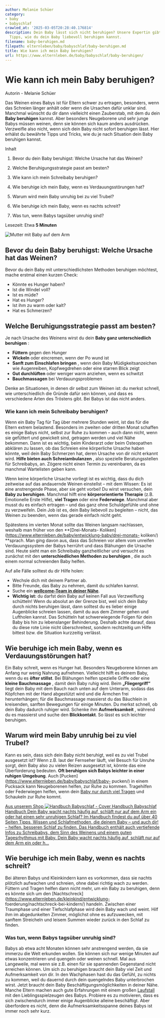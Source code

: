 ```yaml
---
author: Melanie Schüer
category:
- baby
- babyschlaf
crawled_at: '2025-03-05T20:28:40.176814'
description: Dein Baby lässt sich nicht beruhigen? Unsere Expertin gibt dir praktische
  Tipps, wie du dein Baby liebevoll beruhigen kannst.
filename: baby-beruhigen.md
filepath: elternleben/baby/babyschlaf/baby-beruhigen.md
title: Wie kann ich mein Baby beruhigen?
url: https://www.elternleben.de/baby/babyschlaf/baby-beruhigen/
---
```


#  Wie kann ich mein Baby beruhigen?

Autorin - Melanie Schüer

Das Weinen eines Babys ist für Eltern schwer zu ertragen, besonders, wenn das
Schreien länger anhält oder wenn die Ursachen dafür unklar sind. Manchmal
wünscht du dir dann vielleicht einen Zauberstab, mit dem du dein **Baby
beruhigen** kannst. Aber besonders Neugeborene und sehr junge Babys müssen
weinen, denn sie können sich kaum anders ausdrücken. Verzweifle also nicht,
wenn sich dein Baby nicht sofort beruhigen lässt. Hier erhälst du bewährte
Tipps und Tricks, wie du je nach Situation dein Baby beruhigen kannst.

Inhalt

1. Bevor du dein Baby beruhigst: Welche Ursache hat das Weinen?

2. Welche Beruhigungsstrategie passt am besten?

3. Wie kann ich mein Schreibaby beruhigen?

4. Wie beruhige ich mein Baby, wenn es Verdauungsstörungen hat?

5. Warum wird mein Baby unruhig bei zu viel Trubel?

6. Wie beruhige ich mein Baby, wenn es nachts schreit?

7. Was tun, wenn Babys tagsüber unruhig sind?

Lesezeit: Etwa **5 Minuten**

![Mutter mit Baby auf dem
Arm](/fileadmin/_processed_/6/1/csm_Q_A_Wie_kann_ich_mein_Baby_beruhigen_shutterstock_562381318_812a149f01.jpg)

##  Bevor du dein Baby beruhigst: Welche Ursache hat das Weinen?

Bevor du dein Baby mit unterschiedlichsten Methoden beruhigen möchtest, mache
erstmal einen kurzen Check:

  * Könnte es Hunger haben?
  * Ist die Windel voll?
  * Ist es müde?
  * Hat es Hunger?
  * Ist ihm zu warm oder kalt?
  * Hat es Schmerzen?

##  Welche Beruhigungsstrategie passt am besten?

Je nach Ursache des Weinens wirst du dein **Baby ganz unterschiedlich
beruhigen** :

  * **Füttern** gegen den Hunger
  * **Wickeln** oder eincremen, wenn der Po wund ist
  * **Sanft zum Einschlafen bringen** , wenn dein Baby Müdigkeitsanzeichen wie Augenreiben, Kopfwegdrehen oder eine starren Blick zeigt
  * **Gut durchlüften** oder weniger warm anziehen, wenn es schwitzt
  * **Bauchmassagen** bei Verdauungsproblemen

Denke an Situationen, in denen dir selbst zum Weinen ist: du merkst schnell,
wie unterschiedlich die Gründe dafür sein können, und dass es verschiedene
Arten des Tröstens gibt. Bei Babys ist das nicht anders.

###  Wie kann ich mein Schreibaby beruhigen?

Wenn ein Baby Tag für Tag über mehrere Stunden weint, ist das für die Eltern
extrem belastend. Besonders im zweiten oder dritten Monat schaffen es einige
Babys nicht, selbst zur Ruhe zu kommen – auch dann nicht, wenn sie gefüttert
und gewickelt sind, getragen werden und viel Nähe bekommen. Dann ist es
wichtig, beim Kinderarzt oder beim Osteopathen abklären zu lassen, ob das
Schreien eine körperliche Ursache haben könnte, weil dein Baby Schmerzen hat,
deren Ursache von dir nicht erkannt wird. **Hilfe bieten auch
Schreiambulanzen** , also spezielle Beratungsstellen für Schreibabys, an.
Zögere nicht einen Termin zu vereinbaren, da es manchmal Wartelisten geben
kann.  
  
Wenn keine körperliche Ursache vorliegt ist es wichtig, dass du dich zeitweise
auf das andauernde Weinen einstellst – mit dem Wissen: Es ist eine
anstrengende Phase, aber sie geht vorbei! Du wirst versuchen, dein **Baby zu
beruhigen**. Manchmal hilft eine **körperorientierte Therapie** (z.B.
Emotionelle Erste Hilfe), **viel Tragen** oder eine **Federwiege**. Manchmal
aber musst du es einfach ertragen – und das ganz ohne Schuldgefühle und ohne
zu verzweifeln. Dein Job ist es, dein Baby liebevoll zu begleiten – nicht, das
Weinen zu beenden, wenn das gerade einfach nicht geht.  
  
Spätestens im vierten Monat sollte das Weinen langsam nachlassen, weshalb man
früher von den **[Drei-Monats-
Koliken](https://www.elternleben.de/baby/entwicklung-baby/drei-monats-
koliken/) **sprach. Man ging davon aus, dass das Schreien vor allem vom
unreifen Verdauungssystem der Babys herrührt und dass Blähungen die Ursache
sind. Heute sieht man ein Schreibaby ganzheitlicher und versucht es zunächst
mit den **unterschiedlichen Methoden zu beruhigen** , die auch einem normal
schreienden Baby helfen.

Auf alle Fälle solltest du dir Hilfe holen:

  * Wechsle dich mit deinem Partner ab.
  * Bitte Freunde, das Baby zu nehmen, damit du schlafen kannst.
  * Suche ein [**wellcome-Team in deiner Nähe**](https://www.wellcome-online.de "Opens external link in new window").
  * **Wichtig ist:** du darfst dein Baby auf keinen Fall aus Verzweiflung schütteln! Wenn du absolut an der Grenze bist, weil sich dein Baby durch nichts beruhigen lässt, dann solltest du es lieber einige Augenblicke schreien lassen, damit du aus dem Zimmer gehen und Luftholen kannst. Das Schütteln hat schwerwiegende Folgen für dein Baby bis hin zu lebenslanger Behinderung. Deshalb achte darauf, dass du diese rote Linie nicht überschreitest, sondern rechtzeitig um Hilfe bittest bzw. die Situation kurzzeitig verlässt.

##  Wie beruhige ich mein Baby, wenn es Verdauungsstörungen hat?

Ein Baby schreit, wenn es Hunger hat. Besonders Neugeborene können am Anfang
nur wenig Nahrung aufnehmen. Vielleicht hilft es deinem Baby, wenn du es
**öfter stillst**. Bei Blähungen helfen spezielle Griffe oder eine **kleine
Bauchmassage** , damit dein Baby ruhig wird. Beim **„Fliegergriff“** liegt
dein Baby mit dem Bauch nach unten auf dem Unterarm, sodass das Köpfchen mit
der Hand abgestützt wird und die Ärmchen frei herunterhängen; für die
Bauchmassage massierst du das Bäuchlein in kreisenden, sanften Bewegungen für
einige Minuten. Du merkst schnell, ob dein Baby dadurch ruhiger wird. Schenke
ihm **Aufmerksamkeit** , während du es massierst und suche den
**Blickkontakt**. So lässt es sich leichter beruhigen.

##  Warum wird mein Baby unruhig bei zu viel Trubel?

Kann es sein, dass sich dein Baby nicht beruhigt, weil es zu viel Trubel
ausgesetzt ist? Wenn z.B. laut der Fernseher läuft, viel Besuch für Unruhe
sorgt, dein Baby also zu vielen Reizen ausgesetzt ist, könnte das eine
Überforderung bedeuten. **Oft beruhigen sich Babys leichter in einer ruhigen
Umgebung**. Auch [Pucken](https://www.elternleben.de/baby/babyschlaf/baby-
pucken/) in einem Pucksack kann Neugeborenen helfen, zur Ruhe zu kommen.
Tragehilfen oder Federwiegen helfen, wenn dein [Baby nur durch viel
Tragen](https://www.elternleben.de/baby/entwicklung-baby/baby-tragen/) und
Schaukeln zur Ruhe kommt.

[ Aus unserem Shop ![Handbuch Babyschlaf -
Cover](/fileadmin/_processed_/4/1/csm_Handbuch_Babyschalf_teaser_962b3ff80a.png)
Handbuch Babyschlaf Handbuch Dein Baby wacht nachts häufig auf, schläft nur
auf dem Arm ein oder hat einen sehr unruhigen Schlaf? Im Handbuch findest du
auf über 40 Seiten Tipps, Wissen und Schlafmethoden, die deinem Baby – und
auch dir! – helfen, besseren Schlaf zu finden. Das Handbuch enthält auch
vertiefende Infos zu Schreibabys, dem Sinn des Weinens und einem guten
Tagesrhythmus mit Baby. Dein Baby wacht nachts häufig auf, schläft nur auf dem
Arm ein oder h…  ](/shop/babyschlaf-handbook-e/)

##  Wie beruhige ich mein Baby, wenn es nachts schreit?

Bei älteren Babys und Kleinkindern kann es vorkommen, dass sie nachts
plötzlich aufwachen und schreien, ohne dabei richtig wach zu werden. Füttern
und Tragen helfen dann nicht mehr, um ein Baby zu beruhigen, denn es könnte
sich um den [Nachtschreck](https://www.elternleben.de/kleinkind/entwicklung-
foerderung/nachtschreck-bei-kindern/) handeln. Zwischen einer Traumphase und
einer Tiefschlafphase wird dein Baby wach und weint. Hilf ihm im abgedunkelten
Zimmer, möglichst ohne es aufzuwecken, mit sanftem Streicheln und leisem
Summen wieder zurück in den Schlaf zu finden.

###  Was tun, wenn Babys tagsüber unruhig sind?

Babys ab etwa acht Monaten können sehr anstrengend werden, da sie immerzu die
Welt erkunden wollen. Sie können sich nur wenige Minuten auf etwas
konzentrieren und quengeln oder weinen schnell. Mal aus Langeweile, mal wenn
sie z.B. einen für sie spannenden Gegenstand nicht erreichen können. Um sich
zu beruhigen braucht dein Baby viel Zeit und Aufmerksamkeit von dir. In den
Wachphasen hast du das Gefühl, zu nichts zu kommen, weil du dauernd durch dein
quengelndes Baby unterbrochen wirst. Jetzt braucht dein Baby
Beschäftigungsmöglichkeiten in deiner Nähe. Manche Eltern machen auch gute
Erfahrungen mit einem großen
[Laufstall](https://www.elternleben.de/baby/babyausstattung/laufstall/) mit
den Lieblingsspielzeugen des Babys. Probiere es zu motivieren, dass es sich
zwischendurch immer einige Augenblicke alleine beschäftigt. Aber überfordere
es nicht, denn die Aufmerksamkeitsspanne deines Babys ist immer noch sehr
kurz.

